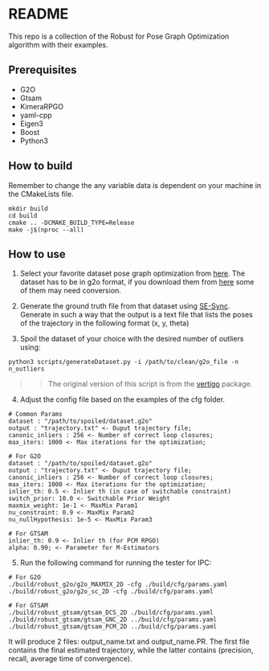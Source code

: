 # README #

This repo is a collection of the Robust for Pose Graph Optimization algorithm with their examples.

## Prerequisites

- G2O
- Gtsam
- KimeraRPGO
- yaml-cpp
- Eigen3
- Boost
- Python3

## How to build

Remember to change the any variable data is dependent on your machine in the CMakeLists file.

```
mkdir build
cd build
cmake .. -DCMAKE_BUILD_TYPE=Release
make -j$(nproc --all)
```

## How to use

1. Select your favorite dataset pose graph optimization from [here](https://drive.google.com/drive/folders/1bMYu5dSELykgortOJl90zLbYxSAJXZP1?usp=sharing). The dataset has to be in g2o format, if you download them from [here](https://lucacarlone.mit.edu/datasets/) some of them may need conversion.

2. Generate the ground truth file from that dataset using [SE-Sync](https://github.com/david-m-rosen/SE-Sync). Generate in such a way that the output is a text file that lists the poses of the trajectory in the following format (x, y, theta)

3. Spoil the dataset of your choice with the desired number of outliers using:
```
python3 scripts/generateDataset.py -i /path/to/clean/g2o_file -n n_outliers 
```
> > The original version of this script is from the [vertigo](https://github.com/OpenSLAM-org/openslam_vertigo/blob/master/datasets/generateDataset.py) package.

4. Adjust the config file based on the examples of the cfg folder.

```
# Common Params
dataset : "/path/to/spoiled/dataset.g2o"
output : "trajectory.txt" <- Ouput trajectory file;
canonic_inliers : 256 <- Number of correct loop closures;
max_iters: 1000 <- Max iterations for the optimization;

# For G2O
dataset : "/path/to/spoiled/dataset.g2o"
output : "trajectory.txt" <- Ouput trajectory file;
canonic_inliers : 256 <- Number of correct loop closures;
max_iters: 1000 <- Max iterations for the optimization;
inlier_th: 0.5 <- Inlier th (in case of switchable constraint)
switch_prior: 10.0 <- Switchable Prior Weight
maxmix_weight: 1e-1 <- MaxMix Param1
nu_constraint: 0.9 <- MaxMix Param2
nu_nullHypothesis: 1e-5 <- MaxMix Param3

# For GTSAM
inlier_th: 0.9 <- Inlier th (for PCM RPGO)
alpha: 0.99; <- Parameter for M-Estimators

```
5. Run the following command for running the tester for IPC:
```
# For G2O
./build/robust_g2o/g2o_MAXMIX_2D -cfg ./build/cfg/params.yaml
./build/robust_g2o/g2o_sc_2D -cfg ./build/cfg/params.yaml

# For GTSAM
./build/robust_gtsam/gtsam_DCS_2D ./build/cfg/params.yaml
./build/robust_gtsam/gtsam_GNC_2D ../build/cfg/params.yaml
./build/robust_gtsam/gtsam_PCM_2D ../build/cfg/params.yaml
```
It will produce 2 files: output_name.txt and output_name.PR.
The first file contains the final estimated trajectory, while the latter
contains (precision, recall, average time of convergence).